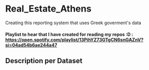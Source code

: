 # Real_Estate_Athens
 Creating this reporting system that uses Greek goverment's data

#### Playlist to hear that I have created for reading my repos :D : https://open.spotify.com/playlist/13PihYZ73GTgCN6snGAZnV?si=04ad54b6ae244a47

## Description per Dataset